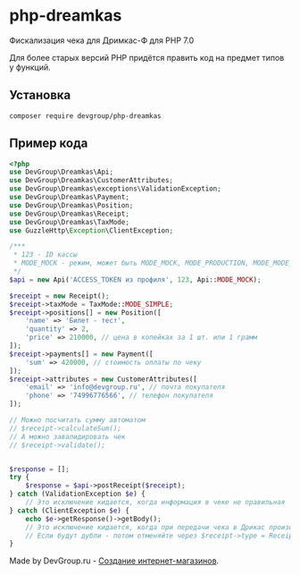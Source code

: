 # php-dreamkas
Фискализация чека для Дримкас-Ф для PHP 7.0

Для более старых версий PHP придётся править код на предмет типов у функций.

## Установка

```
composer require devgroup/php-dreamkas
```

## Пример кода

```php
<?php
use DevGroup\Dreamkas\Api;
use DevGroup\Dreamkas\CustomerAttributes;
use DevGroup\Dreamkas\exceptions\ValidationException;
use DevGroup\Dreamkas\Payment;
use DevGroup\Dreamkas\Position;
use DevGroup\Dreamkas\Receipt;
use DevGroup\Dreamkas\TaxMode;
use GuzzleHttp\Exception\ClientException;

/***
 * 123 - ID кассы
 * MODE_MOCK - режим, может быть MODE_MOCK, MODE_PRODUCTION, MODE_MODE_DEBUG
 */
$api = new Api('ACCESS_TOKEN из профиля', 123, Api::MODE_MOCK);

$receipt = new Receipt();
$receipt->taxMode = TaxMode::MODE_SIMPLE;
$receipt->positions[] = new Position([
    'name' => 'Билет - тест',
    'quantity' => 2,
    'price' => 210000, // цена в копейках за 1 шт. или 1 грамм
]);
$receipt->payments[] = new Payment([
    'sum' => 420000, // стоимость оплаты по чеку
]);
$receipt->attributes = new CustomerAttributes([
    'email' => 'info@devgroup.ru', // почта покупателя
    'phone' => '74996776566', // телефон покупателя
]);

// Можно посчитать сумму автоматом
// $receipt->calculateSum();
// А можно завалидировать чек
// $receipt->validate();


$response = [];
try {
    $response = $api->postReceipt($receipt);
} catch (ValidationException $e) {
    // Это исключение кидается, когда информация в чеке не правильная
} catch (ClientException $e) {
    echo $e->getResponse()->getBody();
    // Это исключение кидается, когда при передачи чека в Дрикас произошла ошибка. Лучше отправить чек ещё раз
    // Если будут дубли - потом отменяйте через $receipt->type = Receipt::TYPE_REFUND;
}

```

Made by DevGroup.ru - [Создание интернет-магазинов](https://devgroup.ru/services/internet-magazin).
